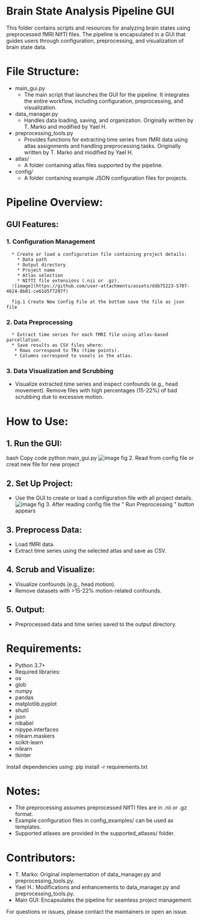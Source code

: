 # Brain State Analysis Pipeline GUI

This folder contains scripts and resources for analyzing brain states using preprocessed fMRI NIfTI files. The pipeline is encapsulated in a GUI that guides users through configuration, preprocessing, and visualization of brain state data.

# File Structure:
* main_gui.py
   * The main script that launches the GUI for the pipeline. It integrates the entire workflow, including configuration, preprocessing, and visualization.
* data_manager.py
   * Handles data loading, saving, and organization. Originally written by T. Marko and modified by Yael H.
* preprocessing_tools.py
   * Provides functions for extracting time series from fMRI data using atlas assignments and handling preprocessing tasks. Originally written by T. Marko and modified by Yael H.
* atlas/
   * A folder containing atlas files supported by the pipeline.
* config/
   * A folder containing example JSON configuration files for projects.

# Pipeline Overview:
## GUI Features:
### 1. Configuration Management
      * Create or load a configuration file containing project details:
        * Data path
        * Output directory
        * Project name
        * Atlas selection
        * NIfTI file extensions (.nii or .gz).
      ![image](https://github.com/user-attachments/assets/ddb75223-5707-4624-8b81-ce61d5f7297f)

      fig.1 Create New Config File at the bottom save the file as json file
### 2. Data Preprocessing
      * Extract time series for each fMRI file using atlas-based parcellation.
      * Save results as CSV files where:
       * Rows correspond to TRs (time points).
       * Columns correspond to voxels in the atlas.
### 3. Data Visualization and Scrubbing
* Visualize extracted time series and inspect confounds (e.g., head movement).
Remove files with high percentages (15-22%) of bad scrubbing due to excessive motion.

# How to Use:
   ## 1. Run the GUI:
   bash
   Copy code
   python main_gui.py
   ![image](https://github.com/user-attachments/assets/0d6ab138-745c-402a-98ed-4f9dffe6ecf2)
   fig 2. Read from config file or creat new file for new project
   ## 2. Set Up Project:
   * Use the GUI to create or load a configuration file with all project details.
    ![image](https://github.com/user-attachments/assets/870a8bae-f421-45c9-848f-da5d357721de)
    fig 3. After reading config file the " Run Preprocessing " button appears

   ## 3. Preprocess Data:
   * Load fMRI data.
   * Extract time series using the selected atlas and save as CSV.

   ## 4. Scrub and Visualize:
   * Visualize confounds (e.g., head motion).
   * Remove datasets with >15-22% motion-related confounds.
    
   ## 5. Output:
   * Preprocessed data and time series saved to the output directory.
 
# Requirements:
* Python 3.7+
* Required libraries:
 * os
 * glob
 * numpy
 * pandas
 * matplotlib.pyplot
 * shutil
 * json
 * nibabel
 * nipype.interfaces
 * nilearn.maskers 
 * scikit-learn
 * nilearn
 * tkinter

Install dependencies using:
pip install -r requirements.txt

# Notes:
* The preprocessing assumes preprocessed NIfTI files are in .nii or .gz format.
* Example configuration files in config_examples/ can be used as templates.
* Supported atlases are provided in the supported_atlases/ folder.

# Contributors:
* T. Marko: Original implementation of data_manager.py and preprocessing_tools.py.
* Yael H.: Modifications and enhancements to data_manager.py and preprocessing_tools.py.
* Main GUI: Encapsulates the pipeline for seamless project management.

For questions or issues, please contact the maintainers or open an issue.
